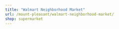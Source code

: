 ```yaml
---
title: "Walmart Neighborhood Market"
url: /mount-pleasant/walmart-neighborhood-market/
shop: supermarket
---
```

